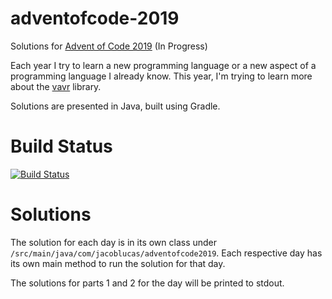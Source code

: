 # adventofcode-2019
Solutions for [Advent of Code 2019](https://adventofcode.com/2019) (In Progress)

Each year I try to learn a new programming language or a new aspect of a programming language I already know. This year, I'm trying to learn more about the [vavr](https://www.vavr.io/) library.

Solutions are presented in Java, built using Gradle.

# Build Status
[![Build Status](https://travis-ci.com/jacob-lucas/adventofcode-2019.svg?branch=master)](https://travis-ci.com/jacob-lucas/adventofcode-2019)

# Solutions
The solution for each day is in its own class under `/src/main/java/com/jacoblucas/adventofcode2019`. Each respective day has its own main method to run the solution for that day. 

The solutions for parts 1 and 2 for the day will be printed to stdout.
